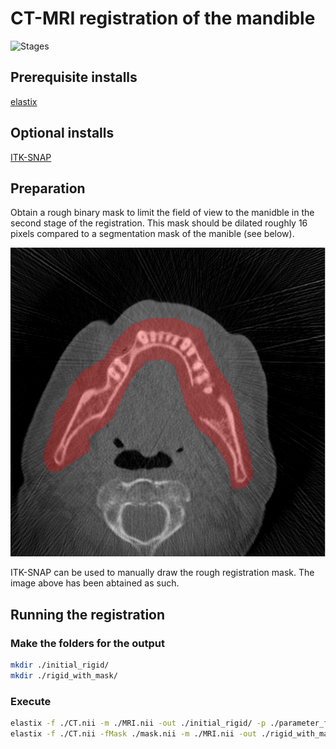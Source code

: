 # CT-MRI registration of the mandible

![Stages](/figures/fig1.png)

## Prerequisite installs
[elastix](https://elastix.lumc.nl/)

## Optional installs
[ITK-SNAP](http://www.itksnap.org/pmwiki/pmwiki.php)

## Preparation

Obtain a rough binary mask to limit the field of view to the manidble in the second stage of the registration. This mask should be dilated roughly 16 pixels compared to a segmentation mask of the manible (see below).

![Stages](/figures/mask.png)

ITK-SNAP can be used to manually draw the rough registration mask. The image above has been abtained as such.

## Running the registration

### Make the folders for the output
``` bash
mkdir ./initial_rigid/
mkdir ./rigid_with_mask/
```

### Execute
``` bash
elastix -f ./CT.nii -m ./MRI.nii -out ./initial_rigid/ -p ./parameter_files/initial_trans.txt -p ./parameter_files/initial_euler.txt
elastix -f ./CT.nii -fMask ./mask.nii -m ./MRI.nii -out ./rigid_with_mask/ -p ./parameter_files/masked_euler.txt -t0 ./initial_rigid/TransformParameters.1.txt
```



